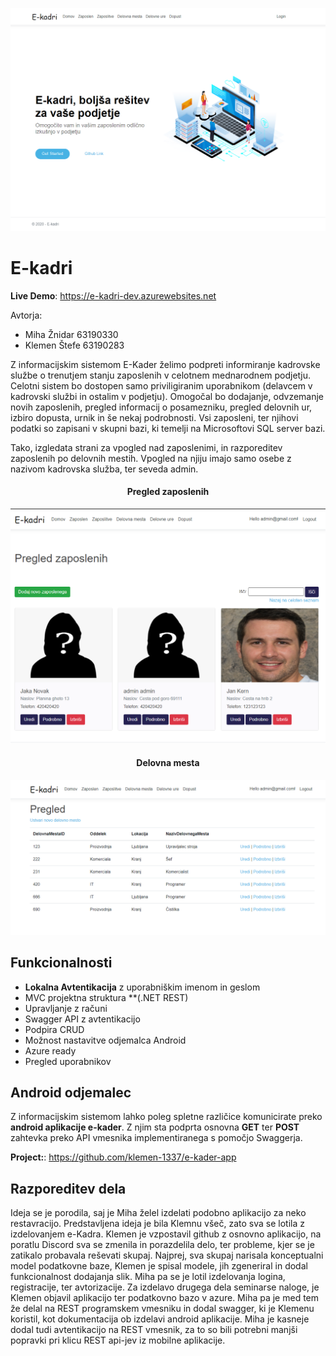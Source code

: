 ![](https://github.com/klemen-1337/e-kader/blob/master/web/wwwroot/Images/HomePage.PNG)

# E-kadri

**Live Demo**: https://e-kadri-dev.azurewebsites.net

Avtorja:
  - Miha Žnidar 63190330
  - Klemen Štefe 63190283

Z informacijskim sistemom E-Kader želimo podpreti informiranje kadrovske službe o trenutjem stanju zaposlenih v celotnem mednarodnem podjetju.
Celotni sistem bo dostopen samo priviligiranim uporabnikom (delavcem v kadrovski službi in ostalim v podjetju).
Omogočal bo dodajanje, odvzemanje novih zaposlenih, pregled informacij o posamezniku, pregled delovnih ur, izbiro dopusta, urnik in še nekaj podrobnosti.
Vsi zaposleni, ter njihovi podatki so zapisani v skupni bazi, ki temelji na Microsoftovi SQL server bazi.

Tako, izgledata strani za vpogled nad zaposlenimi, in razporeditev zaposlenih po delovnih mestih. Vpogled na njiju imajo samo osebe z nazivom kadrovska služba, ter seveda admin.

<h4 align="center">Pregled zaposlenih</h4>

<img src="web/wwwroot/Images/Zaposleni.PNG">

<h4 align="center">Delovna mesta</h4>

<img src="web/wwwroot/Images/DelovnoMesto.PNG">

Funkcionalnosti
---------------

- **Lokalna Avtentikacija** z uporabniškim imenom in geslom
- MVC projektna struktura **(.NET REST)
- Upravljanje z računi
- Swagger API z avtentikacijo
- Podpira CRUD
- Možnost nastavitve odjemalca Android
- Azure ready
- Pregled uporabnikov

Android odjemalec
-----------------

Z informacijskim sistemom lahko poleg spletne različice komunicirate preko **android aplikacije e-kader**. Z njim sta podprta osnovna **GET**
ter **POST** zahtevka preko API vmesnika implementiranega s pomočjo Swaggerja.

**Project:**: https://github.com/klemen-1337/e-kader-app

Razporeditev dela
-----------------

Ideja se je porodila, saj je Miha želel izdelati podobno aplikacijo za neko restavracijo. Predstavljena ideja je bila Klemnu všeč, zato sva se lotila z izdelovanjem e-Kadra.
Klemen je vzpostavil github z osnovno aplikacijo, na poratlu Discord sva se zmenila in porazdelila delo, ter probleme, kjer se je zatikalo probavala reševati skupaj.
Najprej, sva skupaj narisala konceptualni model podatkovne baze, Klemen je spisal modele, jih zgeneriral in dodal funkcionalnost dodajanja slik. Miha pa se je lotil izdelovanja logina, registracije, ter avtorizacije. Za izdelavo drugega dela seminarse naloge, je Klemen objavil aplikacijo ter podatkovno bazo v azure. Miha pa je med tem že delal na REST programskem vmesniku in dodal swagger, ki je Klemenu koristil, kot dokumentacija ob izdelavi android aplikacije. Miha je kasneje dodal tudi avtentikacijo na REST vmesnik, za to so bili potrebni manjši popravki pri klicu REST api-jev iz mobilne aplikacije.


